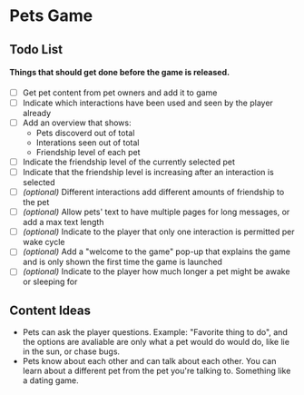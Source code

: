 # Pets Game

## Todo List

#### Things that should get done before the game is released.

- [ ] Get pet content from pet owners and add it to game
- [ ] Indicate which interactions have been used and seen by the player already
- [ ] Add an overview that shows:
    - Pets discoverd out of total
    - Interations seen out of total
    - Friendship level of each pet
- [ ] Indicate the friendship level of the currently selected pet
- [ ] Indicate that the friendship level is increasing after an interaction is selected
- [ ] _(optional)_ Different interactions add different amounts of friendship to the pet
- [ ] _(optional)_ Allow pets' text to have multiple pages for long messages, or add a max text length
- [ ] _(optional)_ Indicate to the player that only one interaction is permitted per wake cycle
- [ ] _(optional)_ Add a "welcome to the game" pop-up that explains the game and is only shown the first time the game is launched
- [ ] _(optional)_ Indicate to the player how much longer a pet might be awake or sleeping for

## Content Ideas

- Pets can ask the player questions. Example: "Favorite thing to do", and the options are avaliable are only what a pet would do would do, like lie in the sun, or chase bugs.
- Pets know about each other and can talk about each other. You can learn about a different pet from the pet you're talking to. Something like a dating game.
